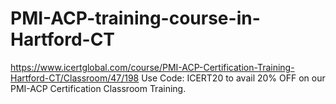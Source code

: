 # PMI-ACP-training-course-in-Hartford-CT
https://www.icertglobal.com/course/PMI-ACP-Certification-Training-Hartford-CT/Classroom/47/198  Use Code: ICERT20 to avail 20% OFF on our PMI-ACP Certification Classroom Training.
